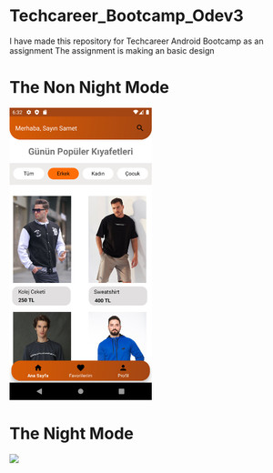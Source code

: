 # Techcareer_Bootcamp_Odev3
I have made this repository for Techcareer Android Bootcamp as an assignment
The assignment is making an basic design

<h1>The Non Night Mode</h1>

<img src="/screenshot/day.png" width="250" heigth="250" />


<h1>The  Night Mode</h1>
<img src="/Screenshot_1680602920/night.png" width="250" heigth="250" />



